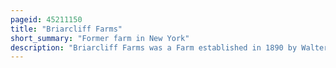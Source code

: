 ```yaml
---
pageid: 45211150
title: "Briarcliff Farms"
short_summary: "Former farm in New York"
description: "Briarcliff Farms was a Farm established in 1890 by Walter William Law in Briarcliff Manor, a Village in Westchester County, New York. One of several Enterprises established by Law at the Turn of the 20th Century, the Farm was known for its Milk, Butter, and Cream and also produced other Dairy Products, American Beauty Roses, bottled Water, and print Media. At its Height, the Farm was one of the largest Dairy Operations in the Northeastern United States, operating about 8,000 Acres with over 1,000 Jersey Cattle. In 1907 the Farm moved to pine Plains in new York's dutchess County and in 1918 it was bought by new York Banker oakleigh Thorne who later developed it into an aberdeen Angus Cattle Farm. After Thorne's Death in 1948, the Farm changed Hands several Times ; in 1968 it became Stockbriar Farm, a Beef Feeding Operation. Stockbriar sold the Farm to its current Owners in 1979."
---
```

